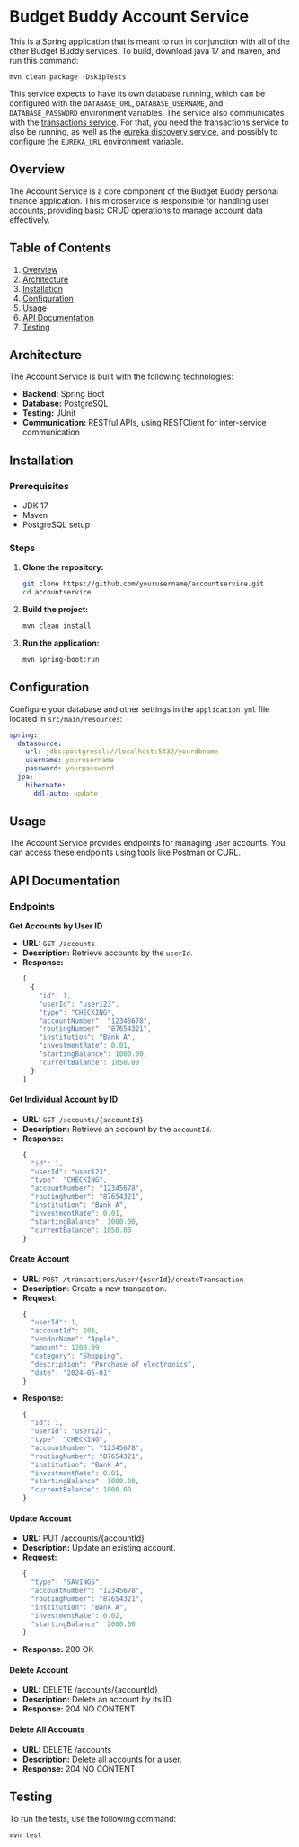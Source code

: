 
Budget Buddy Account Service
============================

This is a Spring application that is meant to run in conjunction with all of the other Budget Buddy services. To build, download java 17 and maven, and run this command:

    mvn clean package -DskipTests

This service expects to have its own database running, which can be configured with the `DATABASE_URL`, `DATABASE_USERNAME`, and `DATABASE_PASSWORD` environment variables. The service also communicates with the [transactions service](https://github.com/My-Budget-Buddy/Budget-Buddy-TransactionService). For that, you need the transactions service to also be running, as well as the [eureka discovery service](https://github.com/My-Budget-Buddy/Budget-Buddy-DiscoveryService), and possibly to configure the `EUREKA_URL` environment variable.

## Overview
The Account Service is a core component of the Budget Buddy personal finance application. This microservice is responsible for handling user accounts, providing basic CRUD operations to manage account data effectively.

## Table of Contents
1. [Overview](#overview)
2. [Architecture](#architecture)
3. [Installation](#installation)
4. [Configuration](#configuration)
5. [Usage](#usage)
6. [API Documentation](#api-documentation)
7. [Testing](#testing)

## Architecture
The Account Service is built with the following technologies:
- **Backend:** Spring Boot
- **Database:** PostgreSQL
- **Testing:** JUnit
- **Communication:** RESTful APIs, using RESTClient for inter-service communication

## Installation

### Prerequisites
- JDK 17
- Maven
- PostgreSQL setup

### Steps
1. **Clone the repository:**
    ```sh
    git clone https://github.com/yourusername/accountservice.git
    cd accountservice
    ```

2. **Build the project:**
    ```sh
    mvn clean install
    ```

3. **Run the application:**
    ```sh
    mvn spring-boot:run
    ```

## Configuration
Configure your database and other settings in the `application.yml` file located in `src/main/resources`:

```yaml
spring:
  datasource:
    url: jdbc:postgresql://localhost:5432/yourdbname
    username: yourusername
    password: yourpassword
  jpa:
    hibernate:
      ddl-auto: update
  ```

## Usage
The Account Service provides endpoints for managing user accounts. You can access these endpoints using tools like Postman or CURL.

## API Documentation

### Endpoints

**Get Accounts by User ID**
- **URL:** `GET /accounts`
- **Description:** Retrieve accounts by the `userId`.
- **Response:**
  ```javascript
  [
    {
      "id": 1,
      "userId": "user123",
      "type": "CHECKING",
      "accountNumber": "12345678",
      "routingNumber": "87654321",
      "institution": "Bank A",
      "investmentRate": 0.01,
      "startingBalance": 1000.00,
      "currentBalance": 1050.00
    }
  ]
    ```
  
 #### Get Individual Account by ID
- **URL:** `GET /accounts/{accountId}`
- **Description:** Retrieve an account by the `accountId`.
- **Response:**
  ```javascript
  {
    "id": 1,
    "userId": "user123",
    "type": "CHECKING",
    "accountNumber": "12345678",
    "routingNumber": "87654321",
    "institution": "Bank A",
    "investmentRate": 0.01,
    "startingBalance": 1000.00,
    "currentBalance": 1050.00
  }
  ```

#### Create Account
- **URL**: `POST /transactions/user/{userId}/createTransaction`
- **Description**: Create a new transaction.
- **Request**:
    ```javascript
    {
      "userId": 1,
      "accountId": 101,
      "vendorName": "Apple",
      "amount": 1200.99,
      "category": "Shopping",
      "description": "Purchase of electronics",
      "date": "2024-05-01"
    }
    ```
- **Response:**
    ```javascript
    {
      "id": 1,
      "userId": "user123",
      "type": "CHECKING",
      "accountNumber": "12345678",
      "routingNumber": "87654321",
      "institution": "Bank A",
      "investmentRate": 0.01,
      "startingBalance": 1000.00,
      "currentBalance": 1000.00
    }
    ```
#### Update Account

- **URL:** PUT /accounts/{accountId}
- **Description:** Update an existing account.
- **Request:**
    ```javascript
    {
      "type": "SAVINGS",
      "accountNumber": "12345678",
      "routingNumber": "87654321",
      "institution": "Bank A",
      "investmentRate": 0.02,
      "startingBalance": 2000.00
    }
    ```
- **Response:** 200 OK

#### Delete Account
- **URL:** DELETE /accounts/{accountId}
- **Description:** Delete an account by its ID.
- **Response:** 204 NO CONTENT

#### Delete All Accounts
- **URL:** DELETE /accounts
- **Description:** Delete all accounts for a user.
- **Response:** 204 NO CONTENT

## Testing
To run the tests, use the following command:

```bash
mvn test
```
